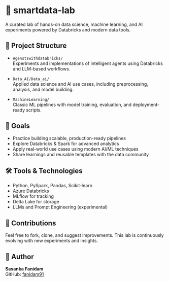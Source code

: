 # 🧠 smartdata-lab

A curated lab of hands-on data science, machine learning, and AI experiments powered by Databricks and modern data tools.

## 📁 Project Structure

- `Agenstswithdatabricks/`  
  Experiments and implementations of intelligent agents using Databricks and LLM-based workflows.

- `Data_AI/Data_ai/`  
  Applied data science and AI use cases, including preprocessing, analysis, and model building.

- `MachineLearning/`  
  Classic ML pipelines with model training, evaluation, and deployment-ready scripts.

## 🚀 Goals

- Practice building scalable, production-ready pipelines
- Explore Databricks & Spark for advanced analytics
- Apply real-world use cases using modern AI/ML techniques
- Share learnings and reusable templates with the data community

## 🛠️ Tools & Technologies

- Python, PySpark, Pandas, Scikit-learn
- Azure Databricks
- MLflow for tracking
- Delta Lake for storage
- LLMs and Prompt Engineering (experimental)

## 🤝 Contributions

Feel free to fork, clone, and suggest improvements. This lab is continuously evolving with new experiments and insights.

## 💬 Author

**Sasanka Fanidam**  
GitHub: [fanidam91](https://github.com/fanidam91)
